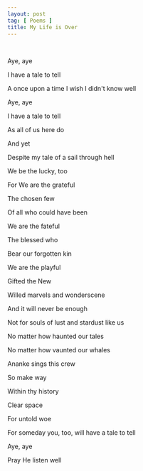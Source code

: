 ```yaml
---
layout: post
tag: [ Poems ]
title: My Life is Over
---
```


<br/>

Aye, aye

I have a tale to tell

A once upon a time I wish I didn't know well

Aye, aye

I have a tale to tell

As all of us here do

And yet

Despite my tale of a sail through hell

We be the lucky, too

For We are the grateful

The chosen few

Of all who could have been

We are the fateful

The blessed who

Bear our forgotten kin

We are the playful

Gifted the New

Willed marvels and wonderscene

And it will never be enough

Not for souls of lust and stardust like us

No matter how haunted our tales

No matter how vaunted our whales

Ananke sings this crew

So make way

Within thy history

Clear space

For untold woe

For someday you, too, will have a tale to tell

Aye, aye

Pray He listen well

<br/>
